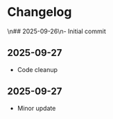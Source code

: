 # Changelog
\n## 2025-09-26\n- Initial commit

## 2025-09-27
- Code cleanup

## 2025-09-27
- Minor update
